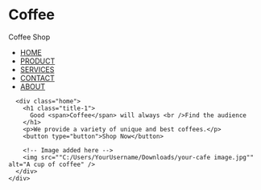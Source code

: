 <!DOCTYPE html>
<html lang="en">
  <head>
    <meta charset="UTF-8" />
    <meta name="viewport" content="width=device-width, initial-scale=1.0" />
    <link rel="stylesheet" href="style.css" />
    <title>Coffee | Shop</title>
  </head>
  <body>
    <div class="container">
      <div class="nav-bar">
        <h1 class="title">Cof<span>fee</span></h1>
        <p>Coffee Shop</p>
        <ul class="menu">
          <li><a href="#">HOME</a></li>
          <li><a href="#">PRODUCT</a></li>
          <li><a href="#">SERVICES</a></li>
          <li><a href="#">CONTACT</a></li>
          <li><a href="#">ABOUT</a></li>
        </ul>
      </div>

      <div class="home">
        <h1 class="title-1">
          Good <span>Coffee</span> will always <br />Find the audience
        </h1>
        <p>We provide a variety of unique and best coffees.</p>
        <button type="button">Shop Now</button>
        
        <!-- Image added here -->
        <img src=""C:/Users/YourUsername/Downloads/your-cafe image.jpg"" alt="A cup of coffee" />
      </div>
    </div>
  </body>
</html>
